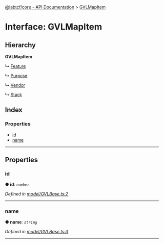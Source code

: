 [@iabtcf/core - API Documentation](../README.md) > [GVLMapItem](../interfaces/gvlmapitem.md)

# Interface: GVLMapItem

## Hierarchy

**GVLMapItem**

↳  [Feature](feature.md)

↳  [Purpose](purpose.md)

↳  [Vendor](vendor.md)

↳  [Stack](stack.md)

## Index

### Properties

* [id](gvlmapitem.md#id)
* [name](gvlmapitem.md#name)

---

## Properties

<a id="id"></a>

###  id

**● id**: *`number`*

*Defined in [model/GVLBase.ts:2](https://github.com/chrispaterson/iabtcf-es/blob/581b3d4/modules/core/src/model/GVLBase.ts#L2)*

___
<a id="name"></a>

###  name

**● name**: *`string`*

*Defined in [model/GVLBase.ts:3](https://github.com/chrispaterson/iabtcf-es/blob/581b3d4/modules/core/src/model/GVLBase.ts#L3)*

___

